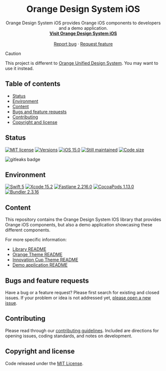 <h1 align="center">Orange Design System iOS</h1>

<p align="center">
  Orange Design System iOS provides Orange iOS components to developers and a demo application.
  <br>
  <a href="https://orange-opensource.github.io/ods-ios"><strong>Visit Orange Design System iOS</strong></a>
  <br>
  <br>
  <a href="https://github.com/Orange-OpenSource/ods-ios/issues/new?assignees=B3nz01d&labels=%F0%9F%90%9E%20bug%2C%F0%9F%94%8D+triage&template=bug_report.yml&title=[Bug]%3A+Bug+Summary">Report bug</a>
  ·
  <a href="https://github.com/Orange-OpenSource/ods-ios/issues/new?assignees=B3nz01d&labels=feature%2C%F0%9F%94%8D%20triage&template=feature_request.yml&title=[feature]%3A+">Request feature</a>
</p>

> [!CAUTION]
> This project is different to [Orange Unified Design System](https://github.com/Orange-OpenSource/ouds-ios).
> You may want to use it instead.

## Table of contents

- [Status](#status)
- [Environment](#environment)
- [Content](#content)
- [Bugs and feature requests](#bugs-and-feature-requests)
- [Contributing](#contributing)
- [Copyright and license](#copyright-and-license)

## Status

[![MIT license](https://img.shields.io/github/license/Orange-OpenSource/ods-ios)](https://github.com/Orange-OpenSource/ods-ios/blob/qualif/LICENSE)
[![Versions](https://img.shields.io/github/v/release/Orange-OpenSource/ods-ios.svg?label=Last%20version)](https://github.com/Orange-OpenSource/ods-ios/releases)
[![iOS 15.0](https://img.shields.io/badge/iOS-15.0-informational.svg)](https://developer.apple.com/support/app-store "iOS 15 supports")
[![Still maintained](https://img.shields.io/maintenance/yes/2025)](https://github.com/Orange-OpenSource/ods-ios/issues?q=is%3Aissue+is%3Aclosed)
[![Code size](https://img.shields.io/github/languages/code-size/Orange-OpenSource/ods-ios)](https://github.com/Orange-OpenSource/ods-ios)

<img alt="gitleaks badge" src="https://img.shields.io/badge/protected%20by-gitleaks-blue">

## Environment

[![Swift 5](https://img.shields.io/badge/Swift-5-red.svg)](https://developer.apple.com/swift/)
[![Xcode 15.2](https://img.shields.io/badge/Xcode-15.2-informational.svg)](https://developer.apple.com/xcode)
[![Fastlane 2.216.0](https://img.shields.io/badge/Fastlane-2.216.0-informational.svg)](https://fastlane.tools/)
[![CocoaPods 1.13.0](https://img.shields.io/badge/CocoaPods-1.13.0-informational.svg)](https://cocoapods.org/)
[![Bundler 2.3.16](https://img.shields.io/badge/Bundler-2.3.16-informational.svg)](https://bundler.io/)

## Content

This repository contains the Orange Design System IOS library that provides Orange iOS components, but also a demo application showcasing these different components.

For more specific information:

* [Library README](https://github.com/Orange-OpenSource/ods-ios/blob/qualif/OrangeDesignSystem/README.md)
* [Orange Theme README](https://github.com/Orange-OpenSource/ods-ios/blob/qualif/OrangeTheme/README.md)
* [Innovation Cup Theme README](https://github.com/Orange-OpenSource/ods-ios/blob/qualif/InnovationCupTheme/README.md)
* [Demo application README](https://github.com/Orange-OpenSource/ods-ios/blob/qualif/OrangeDesignSystemDemo/README.md)

## Bugs and feature requests

Have a bug or a feature request? Please first search for existing and closed issues. If your problem or idea is not addressed yet, [please open a new issue](https://github.com/Orange-OpenSource/ods-ios/issues/new/choose).

## Contributing

Please read through our [contributing guidelines](https://github.com/Orange-OpenSource/ods-ios/blob/qualif/CONTRIBUTING.md). Included are directions for opening issues, coding standards, and notes on development.

## Copyright and license

Code released under the [MIT License](https://github.com/Orange-OpenSource/ods-ios/blob/qualif/LICENSE).
